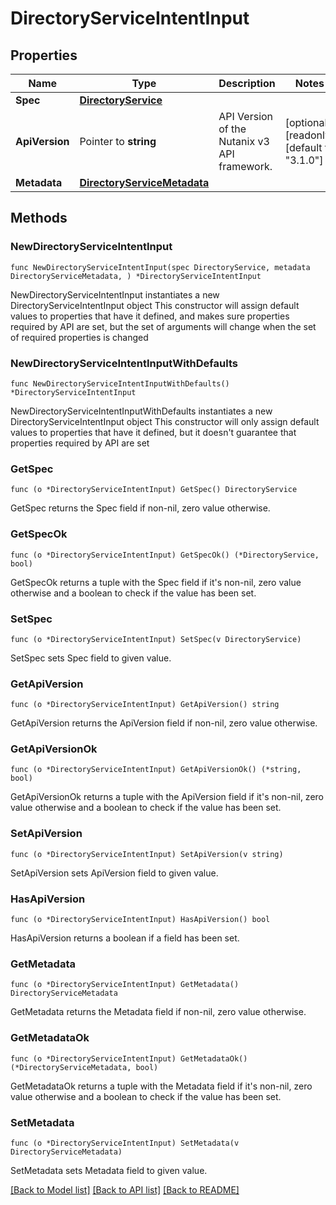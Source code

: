 # DirectoryServiceIntentInput

## Properties

Name | Type | Description | Notes
------------ | ------------- | ------------- | -------------
**Spec** | [**DirectoryService**](DirectoryService.md) |  | 
**ApiVersion** | Pointer to **string** | API Version of the Nutanix v3 API framework. | [optional] [readonly] [default to "3.1.0"]
**Metadata** | [**DirectoryServiceMetadata**](DirectoryServiceMetadata.md) |  | 

## Methods

### NewDirectoryServiceIntentInput

`func NewDirectoryServiceIntentInput(spec DirectoryService, metadata DirectoryServiceMetadata, ) *DirectoryServiceIntentInput`

NewDirectoryServiceIntentInput instantiates a new DirectoryServiceIntentInput object
This constructor will assign default values to properties that have it defined,
and makes sure properties required by API are set, but the set of arguments
will change when the set of required properties is changed

### NewDirectoryServiceIntentInputWithDefaults

`func NewDirectoryServiceIntentInputWithDefaults() *DirectoryServiceIntentInput`

NewDirectoryServiceIntentInputWithDefaults instantiates a new DirectoryServiceIntentInput object
This constructor will only assign default values to properties that have it defined,
but it doesn't guarantee that properties required by API are set

### GetSpec

`func (o *DirectoryServiceIntentInput) GetSpec() DirectoryService`

GetSpec returns the Spec field if non-nil, zero value otherwise.

### GetSpecOk

`func (o *DirectoryServiceIntentInput) GetSpecOk() (*DirectoryService, bool)`

GetSpecOk returns a tuple with the Spec field if it's non-nil, zero value otherwise
and a boolean to check if the value has been set.

### SetSpec

`func (o *DirectoryServiceIntentInput) SetSpec(v DirectoryService)`

SetSpec sets Spec field to given value.


### GetApiVersion

`func (o *DirectoryServiceIntentInput) GetApiVersion() string`

GetApiVersion returns the ApiVersion field if non-nil, zero value otherwise.

### GetApiVersionOk

`func (o *DirectoryServiceIntentInput) GetApiVersionOk() (*string, bool)`

GetApiVersionOk returns a tuple with the ApiVersion field if it's non-nil, zero value otherwise
and a boolean to check if the value has been set.

### SetApiVersion

`func (o *DirectoryServiceIntentInput) SetApiVersion(v string)`

SetApiVersion sets ApiVersion field to given value.

### HasApiVersion

`func (o *DirectoryServiceIntentInput) HasApiVersion() bool`

HasApiVersion returns a boolean if a field has been set.

### GetMetadata

`func (o *DirectoryServiceIntentInput) GetMetadata() DirectoryServiceMetadata`

GetMetadata returns the Metadata field if non-nil, zero value otherwise.

### GetMetadataOk

`func (o *DirectoryServiceIntentInput) GetMetadataOk() (*DirectoryServiceMetadata, bool)`

GetMetadataOk returns a tuple with the Metadata field if it's non-nil, zero value otherwise
and a boolean to check if the value has been set.

### SetMetadata

`func (o *DirectoryServiceIntentInput) SetMetadata(v DirectoryServiceMetadata)`

SetMetadata sets Metadata field to given value.



[[Back to Model list]](../README.md#documentation-for-models) [[Back to API list]](../README.md#documentation-for-api-endpoints) [[Back to README]](../README.md)


